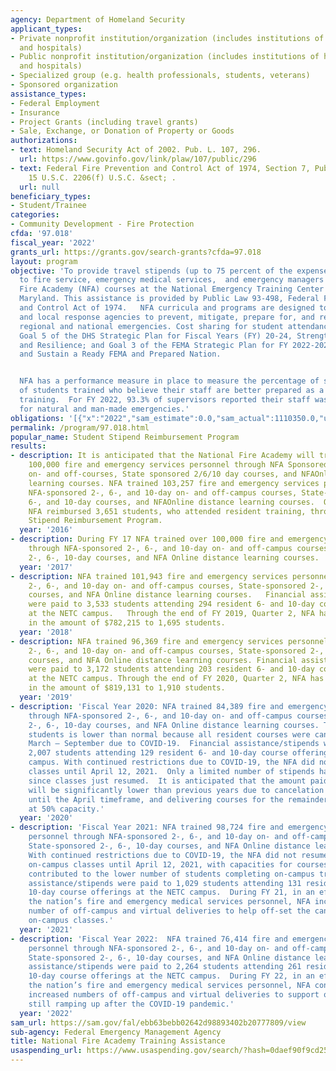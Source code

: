```yaml
---
agency: Department of Homeland Security
applicant_types:
- Private nonprofit institution/organization (includes institutions of higher education
  and hospitals)
- Public nonprofit institution/organization (includes institutions of higher education
  and hospitals)
- Specialized group (e.g. health professionals, students, veterans)
- Sponsored organization
assistance_types:
- Federal Employment
- Insurance
- Project Grants (including travel grants)
- Sale, Exchange, or Donation of Property or Goods
authorizations:
- text: Homeland Security Act of 2002. Pub. L. 107, 296.
  url: https://www.govinfo.gov/link/plaw/107/public/296
- text: Federal Fire Prevention and Control Act of 1974, Section 7, Public Law 93-498,
    15 U.S.C. 2206(f) U.S.C. &sect; .
  url: null
beneficiary_types:
- Student/Trainee
categories:
- Community Development - Fire Protection
cfda: '97.018'
fiscal_year: '2022'
grants_url: https://grants.gov/search-grants?cfda=97.018
layout: program
objective: 'To provide travel stipends (up to 75 percent of the expense of attendance)
  to fire service, emergency medical services,  and emergency managers attending National
  Fire Academy (NFA) courses at the National Emergency Training Center (NETC) in Emmitsburg,
  Maryland. This assistance is provided by Public Law 93-498, Federal Fire Prevention
  and Control Act of 1974.   NFA curricula and programs are designed to support State
  and local response agencies to prevent, mitigate, prepare for, and respond to local,
  regional and national emergencies. Cost sharing for student attendance at NETC supports
  Goal 5 of the DHS Strategic Plan for Fiscal Years (FY) 20-24, Strengthen Preparedness
  and Resilience; and Goal 3 of the FEMA Strategic Plan for FY 2022-2026, Promote
  and Sustain a Ready FEMA and Prepared Nation.


  NFA has a performance measure in place to measure the percentage of supervisors
  of students trained who believe their staff are better prepared as a result of NFA
  training.  For FY 2022, 93.3% of supervisors reported their staff was better prepared
  for natural and man-made emergencies.'
obligations: '[{"x":"2022","sam_estimate":0.0,"sam_actual":1110350.0,"usa_spending_actual":1614515.0},{"x":"2023","sam_estimate":1542589.0,"sam_actual":0.0,"usa_spending_actual":2533062.23},{"x":"2024","sam_estimate":1775000.0,"sam_actual":0.0,"usa_spending_actual":1359328.76}]'
permalink: /program/97.018.html
popular_name: Student Stipend Reimbursement Program
results:
- description: It is anticipated that the National Fire Academy will train an estimated
    100,000 fire and emergency services personnel through NFA Sponsored 2/6/10 day
    on- and off-courses, State sponsored 2/6/10 day courses, and NFAOnline distance
    learning courses. NFA trained 103,257 fire and emergency services personnel through
    NFA-sponsored 2-, 6-, and 10-day on- and off-campus courses, State-sponsored 2-,
    6-, and 10-day courses, and NFAOnline distance learning courses.  Of those students,
    NFA reimbursed 3,651 students, who attended resident training, through the Student
    Stipend Reimbursement Program.
  year: '2016'
- description: During FY 17 NFA trained over 100,000 fire and emergency services personnel
    through NFA-sponsored 2-, 6-, and 10-day on- and off-campus courses, State-sponsored
    2-, 6-, 10-day courses, and NFA Online distance learning courses.
  year: '2017'
- description: NFA trained 101,943 fire and emergency services personnel through NFA-sponsored
    2-, 6-, and 10-day on- and off-campus courses, State-sponsored 2-, 6-, 10-day
    courses, and NFA Online distance learning courses.   Financial assistance/stipends
    were paid to 3,533 students attending 294 resident 6- and 10-day course offerings
    at the NETC campus.   Through the end of FY 2019, Quarter 2, NFA has paid stipends
    in the amount of $782,215 to 1,695 students.
  year: '2018'
- description: NFA trained 96,369 fire and emergency services personnel through NFA-sponsored
    2-, 6-, and 10-day on- and off-campus courses, State-sponsored 2-, 6-, 10-day
    courses, and NFA Online distance learning courses. Financial assistance/stipends
    were paid to 3,172 students attending 203 resident 6- and 10-day course offerings
    at the NETC campus. Through the end of FY 2020, Quarter 2, NFA has paid stipends
    in the amount of $819,131 to 1,910 students.
  year: '2019'
- description: 'Fiscal Year 2020: NFA trained 84,389 fire and emergency services personnel
    through NFA-sponsored 2-, 6-, and 10-day on- and off-campus courses, State-sponsored
    2-, 6-, 10-day courses, and NFA Online distance learning courses. The number of
    students is lower than normal because all resident courses were canceled from
    March – September due to COVID-19.  Financial assistance/stipends were paid to
    2,007 students attending 129 resident 6- and 10-day course offerings at the NETC
    campus. With continued restrictions due to COVID-19, the NFA did not resume on-campus
    classes until April 12, 2021.  Only a limited number of stipends have been processed
    since classes just resumed.  It is anticipated that the amount paid to stipends
    will be significantly lower than previous years due to cancelation of courses
    until the April timeframe, and delivering courses for the remainder of the FY
    at 50% capacity.'
  year: '2020'
- description: 'Fiscal Year 2021: NFA trained 98,724 fire and emergency medical services
    personnel through NFA-sponsored 2-, 6-, and 10-day on- and off-campus courses,
    State-sponsored 2-, 6-, 10-day courses, and NFA Online distance learning courses.
    With continued restrictions due to COVID-19, the NFA did not resume delivering
    on-campus classes until April 12, 2021, with capacities for courses set at 50%.  This
    contributed to the lower number of students completing on-campus training. Financial
    assistance/stipends were paid to 1,029 students attending 131 resident 6- and
    10-day course offerings at the NETC campus.  During FY 21, in an effort to support
    the nation’s fire and emergency medical services personnel, NFA increased the
    number of off-campus and virtual deliveries to help off-set the canceled and reduced
    on-campus classes.'
  year: '2021'
- description: 'Fiscal Year 2022:  NFA trained 76,414 fire and emergency medical services
    personnel through NFA-sponsored 2-, 6-, and 10-day on- and off-campus courses,
    State-sponsored 2-, 6-, 10-day courses, and NFA Online distance learning courses.  Financial
    assistance/stipends were paid to 2,264 students attending 261 resident 6- and
    10-day course offerings at the NETC campus.  During FY 22, in an effort to support
    the nation’s fire and emergency medical services personnel, NFA continued with
    increased numbers of off-campus and virtual deliveries to support organizations
    still ramping up after the COVID-19 pandemic.'
  year: '2022'
sam_url: https://sam.gov/fal/ebb63bebb02642d98893402b20777809/view
sub-agency: Federal Emergency Management Agency
title: National Fire Academy Training Assistance
usaspending_url: https://www.usaspending.gov/search/?hash=0daef90f9cd25eafc16aef3e3d696e70
---
```

